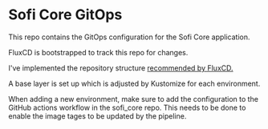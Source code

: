 # Sofi Core GitOps

This repo contains the GitOps configuration for the Sofi Core application.

FluxCD is bootstrapped to track this repo for changes.

I've implemented the repository structure [recommended by FluxCD.](https://fluxcd.io/flux/guides/repository-structure/)

A base layer is set up which is adjusted by Kustomize for each environment.

When adding a new environment, make sure to add the configuration to the
GitHub actions workflow in the sofi_core repo. This needs to be done to enable
the image tages to be updated by the pipeline.
